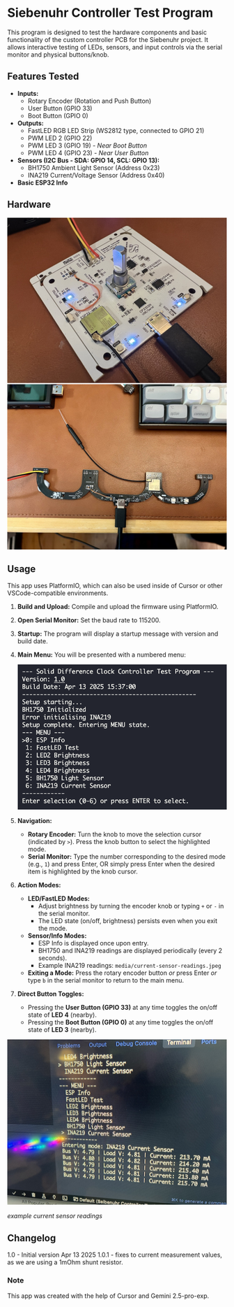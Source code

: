 # Siebenuhr Controller Test Program

This program is designed to test the hardware components and basic functionality of the custom controller PCB for the Siebenuhr project. It allows interactive testing of LEDs, sensors, and input controls via the serial monitor and physical buttons/knob.

## Features Tested

* **Inputs:**
  * Rotary Encoder (Rotation and Push Button)
  * User Button (GPIO 33)
  * Boot Button (GPIO 0)
* **Outputs:**
  * FastLED RGB LED Strip (WS2812 type, connected to GPIO 21)
  * PWM LED 2 (GPIO 22)
  * PWM LED 3 (GPIO 19) - *Near Boot Button*
  * PWM LED 4 (GPIO 23) - *Near User Button*
* **Sensors (I2C Bus - SDA: GPIO 14, SCL: GPIO 13):**
  * BH1750 Ambient Light Sensor (Address 0x23)
  * INA219 Current/Voltage Sensor (Address 0x40)
* **Basic ESP32 Info**

## Hardware

![Knob Controller PCB](media/knob-controller-pcb.jpeg)
![Miniclock Controller PCB](media/miniclock-controller-pcb.jpeg)

## Usage

This app uses PlatformIO, which can also be used inside of Cursor or other VSCode-compatible environments. 

1. **Build and Upload:** Compile and upload the firmware using PlatformIO.
2. **Open Serial Monitor:** Set the baud rate to 115200.
3. **Startup:** The program will display a startup message with version and build date.
4. **Main Menu:** You will be presented with a numbered menu:

    ![Main Menu Screenshot](media/test-program-main-menu.png)

5. **Navigation:**
    * **Rotary Encoder:** Turn the knob to move the selection cursor (indicated by `>`). Press the knob button to select the highlighted mode.
    * **Serial Monitor:** Type the number corresponding to the desired mode (e.g., `1`) and press Enter, OR simply press Enter when the desired item is highlighted by the knob cursor.
6. **Action Modes:**
    * **LED/FastLED Modes:**
        * Adjust brightness by turning the encoder knob or typing `+` or `-` in the serial monitor.
        * The LED state (on/off, brightness) persists even when you exit the mode.
    * **Sensor/Info Modes:**
        * ESP Info is displayed once upon entry.
        * BH1750 and INA219 readings are displayed periodically (every 2 seconds).
        * Example INA219 readings: `media/current-sensor-readings.jpeg`
    * **Exiting a Mode:** Press the rotary encoder button *or* press Enter *or* type `b` in the serial monitor to return to the main menu.
7. **Direct Button Toggles:**
    * Pressing the **User Button (GPIO 33)** at any time toggles the on/off state of **LED 4** (nearby).
    * Pressing the **Boot Button (GPIO 0)** at any time toggles the on/off state of **LED 3** (nearby).

![INA219 readings](media/current-sensor-readings.jpeg)

*example current sensor readings*

## Changelog

1.0 - Initial version Apr 13 2025
1.0.1 - fixes to current measurement values, as we are using a 1mOhm shunt resistor.

### Note

This app was created with the help of Cursor and Gemini 2.5-pro-exp. 
